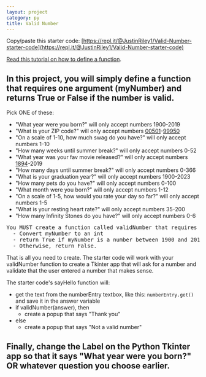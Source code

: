 ```yaml
---
layout: project
category: py
title: Valid Number
---
```

Copy/paste this starter code: [https://repl.it/@JustinRiley1/Valid-Number-starter-code](https://repl.it/@JustinRiley1/Valid-Number-starter-code)

[Read this tutorial on how to define a function](/apcsp/py/pythonfunctions/).

## In this project, you will simply define a function that requires one argument (myNumber) and returns True or False if the number is valid.

Pick ONE of these:
- "What year were you born?" will only accept numbers 1900-2019
- "What is your ZIP code?" will only accept numbers [00501](https://www.google.com/search?q=lowest+zip+code+number)-[99950](https://www.google.com/search?q=highest+zip+code+number)
- "On a scale of 1-10, how much swag do you have?" will only accept numbers 1-10
- "How many weeks until summer break?" will only accept numbers 0-52
- "What year was your fav movie released?" will only accept numbers [1894](https://www.google.com/search?q=first+edison+film+released)-2019
- "How many days until summer break?" will only accept numbers 0-366
- "What is your graduation year?" will only accept numbers 1900-2023
- "How many pets do you have?" will only accept numbers 0-100
- "What month were you born?" will only accept numbers 1-12
- "On a scale of 1-5, how would you rate your day so far?" will only accept numbers 1-5
- "What is your resting heart rate?" will only accept numbers 35-200
- "How many Infinity Stones do you have?" will only accept numbers 0-6

<pre>
You MUST create a function called validNumber that requires one argument: myNumber. For this example, I will only accept numbers 1900-2019.
  - Convert myNumber to an int
  - return True if myNumber is a number between 1900 and 2019, inclusive [1900, 2019].
  - Otherwise, return False.
</pre>

That is all you need to create. The starter code will work with your validNumber function to create a Tkinter app that will ask for a number and validate that the user entered a number that makes sense.

The starter code's sayHello function will:
  - get the text from the numberEntry textbox, like this: ```numberEntry.get()``` and save it in the answer variable
  - if validNumber(answer), then
    - create a popup that says "Thank you"
  - else
    - create a popup that says "Not a valid number"

## Finally, change the Label on the Python Tkinter app so that it says "What year were you born?" OR whatever question you choose earlier.
